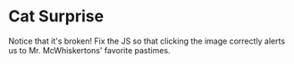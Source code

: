 # Cat Surprise

Notice that it's broken! Fix the JS so that clicking the image correctly alerts us to Mr. McWhiskertons' favorite pastimes.
